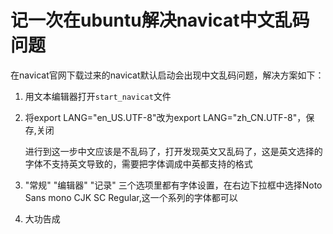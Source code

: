 # 记一次在ubuntu解决navicat中文乱码问题

在navicat官网下载过来的navicat默认启动会出现中文乱码问题，解决方案如下：

1. 用文本编辑器打开`start_navicat`文件

2. 将export LANG="en_US.UTF-8"改为export LANG="zh_CN.UTF-8"，保存,关闭

    进行到这一步中文应该是不乱码了，打开发现英文又乱码了，这是英文选择的字体不支持英文导致的，需要把字体调成中英都支持的格式

3. "常规" "编辑器" "记录" 三个选项里都有字体设置，在右边下拉框中选择Noto Sans mono CJK SC Regular,这一个系列的字体都可以

4. 大功告成

